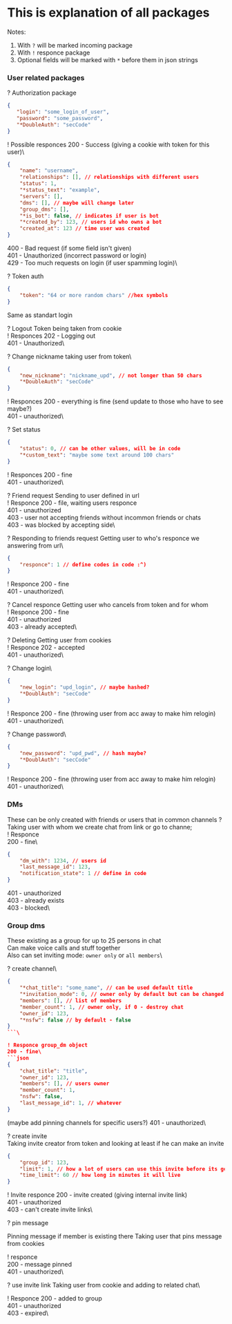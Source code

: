 # This is explanation of all packages

Notes:
1. With `?` will be marked incoming package
2. With `!` responce package
3. Optional fields will be marked with `*` before them in json strings
### User related packages

 ? Authorization package
 ```json
 {
    "login": "some_login_of_user",
    "password": "some_password",
    "*DoubleAuth": "secCode"
 }
 ```
 ! Possible responces
 200 - Success (giving a cookie with token for this user)\
  ```json
  {
      "name": "username",
      "relationships": [], // relationships with different users
      "status": 1,
      "*status_text": "example",
      "servers": [],
      "dms": [], // maybe will change later
      "group_dms": [],
      "*is_bot": false, // indicates if user is bot
      "*created_by": 123, // users id who owns a bot
      "created_at": 123 // time user was created
  }
  ```
 400 - Bad request (if some field isn't given)\
 401 - Unauthorized (incorrect password or login)\
 429 - Too much requests on login (if user spamming login)\

 ? Token auth
 ```json
 {
     "token": "64 or more random chars" //hex symbols
 }
 ```
 Same as standart login

 ? Logout
 Token being taken from cookie\
 ! Responces
 202 - Logging out\
 401 - Unauthorized\

 ? Change nickname
 taking user from token\
 ```json
 {
     "new_nickname": "nickname_upd", // not longer than 50 chars
     "*DoubleAuth": "secCode"
 }
 ```
 ! Responces
 200 - everything is fine (send update to those who have to see maybe?)\
 401 - unauthorized\

 ? Set status
 ```json
 {
     "status": 0, // can be other values, will be in code
     "*custom_text": "maybe some text around 100 chars"
 }
 ```
 ! Responces
 200 - fine\
 401 - unauthorized\

 ? Friend request
 Sending to user defined in url\
 ! Responce
 200 - file, waiting users responce\
 401 - unauthorized\
 403 - user not accepting friends without incommon friends or chats\
 403 - was blocked by accepting side\

 ? Responding to friends request
 Getting user to who's responce we answering from url\
 ```json
 {
     "responce": 1 // define codes in code :^)
 }
 ```
 ! Responce
 200 - fine\
 401 - unauthorized\

 ? Cancel responce
 Getting user who cancels from token and for whom\
 ! Responce
 200 - fine\
 401 - unauthorized\
 403 - already accepted\

 ? Deleting
 Getting user from cookies\
 ! Responce
 202 - accepted\
 401 - unauthorized\

 ? Change login\
 ```json
 {
     "new_login": "upd_login", // maybe hashed?
     "*DoublAuth": "secCode"
 }
 ```
 ! Responce
 200 - fine (throwing user from acc away to make him relogin)\
 401 - unauthorized\

 ? Change password\
 ```json
 {
     "new_password": "upd_pwd", // hash maybe?
     "*DoublAuth": "secCode"
 }
 ```
 ! Responce
 200 - fine (throwing user from acc away to make him relogin)\
 401 - unauthorized\

### DMs
 These can be only created with friends or users that in common channels
 ? Taking user with whom we create chat from link or go to channe;\
 ! Responce\
 200 - fine\
 ```json
 {
     "dm_with": 1234, // users id
     "last_message_id": 123,
     "notification_state": 1 // define in code
 }
 ```
 401 - unauthorized\
 403 - already exists\
 403 - blocked\

### Group dms
 These existing as a group for up to 25 persons in chat\
 Can make voice calls and stuff together\
 Also can set inviting mode: `owner only` or `all members`\


 ? create channel\
 ```json
 {
     "*chat_title": "some_name", // can be used default title
     "*invitation_mode": 0, // owner only by default but can be changed
     "members": [], // list of members
     "member_count": 1, // owner only, if 0 - destroy chat
     "owner_id": 123,
     "*nsfw": false // by default - false
 }
 ```\

 ! Responce group_dm object
 200 - fine\
 ```json
 {
     "chat_title": "title",
     "owner_id": 123,
     "members": [], // users owner
     "member_count": 1,
     "nsfw": false,
     "last_message_id": 1, // whatever
 }
 ```
 (maybe add pinning channels for specific users?)
 401 - unauthorized\


 ? create invite\
 Taking invite creator from token and looking at least if he can make an invite
 ```json
 {
     "group_id": 123,
     "limit": 1, // how a lot of users can use this invite before its gone
     "time_limit": 60 // how long in minutes it will live
 }
 ```
 ! Invite responce
 200 - invite created (giving internal invite link)\
 401 - unauthorized\
 403 - can't create invite links\


 ? pin message

 Pinning message if member is existing there
 Taking user that pins message from cookies

 ! responce\
 200 - message pinned\
 401 - unauthorized\

 ? use invite link
 Taking user from cookie and adding to related chat\

 ! Responce
 200 - added to group\
 401 - unauthorized\
 403 - expired\